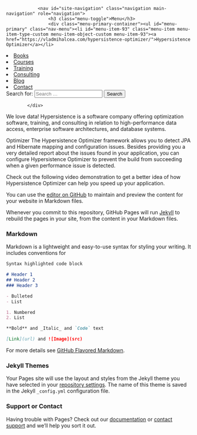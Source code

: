 
<div id="navbar" class="header-navigation">

				<nav id="site-navigation" class="navigation main-navigation" role="navigation">
					<h3 class="menu-toggle">Menu</h3>
					<div class="menu-primary-container"><ul id="menu-primary" class="nav-menu"><li id="menu-item-93" class="menu-item menu-item-type-custom menu-item-object-custom menu-item-93"><a href="https://vladmihalcea.com/hypersistence-optimizer/">Hypersistence Optimizer</a></li>
<li id="menu-item-37" class="menu-item menu-item-type-custom menu-item-object-custom menu-item-37"><a href="https://vladmihalcea.com/books/high-performance-java-persistence/">Books</a></li>
<li id="menu-item-56" class="menu-item menu-item-type-custom menu-item-object-custom menu-item-56"><a href="https://vladmihalcea.com/courses">Courses</a></li>
<li id="menu-item-38" class="menu-item menu-item-type-custom menu-item-object-custom menu-item-38"><a href="https://vladmihalcea.com/trainings/">Training</a></li>
<li id="menu-item-120" class="menu-item menu-item-type-custom menu-item-object-custom menu-item-120"><a href="https://vladmihalcea.com/consulting/">Consulting</a></li>
<li id="menu-item-23" class="menu-item menu-item-type-custom menu-item-object-custom menu-item-23"><a href="http://vladmihalcea.com/blog/">Blog</a></li>
<li id="menu-item-14" class="menu-item menu-item-type-post_type menu-item-object-page menu-item-14"><a href="https://hypersistence.io/contact/">Contact</a></li>
</ul></div>					<form role="search" method="get" class="search-form" action="https://hypersistence.io/" wtx-context="8962A98F-9C25-4E55-8416-03DD6734634B">
				<label>
					<span class="screen-reader-text">Search for:</span>
					<input type="search" class="search-field" placeholder="Search …" value="" name="s" wtx-context="D4C0CAF5-0D1E-43DA-846C-D2887920EFDE">
				</label>
				<input type="submit" class="search-submit" value="Search" wtx-context="E965579B-F710-490C-8E3F-72896D517BD4">
			</form>				</nav><!-- #site-navigation .navigation .main-navigation -->

			</div>

We love data!
Hypersistence is a software company offering optimization software, training, and consulting in relation to high-performance data access, enterprise software architectures, and database systems.

Optimizer
The Hypersistence Optimizer framework allows you to detect JPA and Hibernate mapping and configuration issues. Besides providing you a very detailed report about the issues found in your application, you can configure Hypersistence Optimizer to prevent the build from succeeding when a given performance issue is detected.

Check out the following video demonstration to get a better idea of how Hypersistence Optimizer can help you speed up your application.



You can use the [editor on GitHub](https://github.com/getamihalcea/getamihalcea.github.io/edit/main/README.md) to maintain and preview the content for your website in Markdown files.

Whenever you commit to this repository, GitHub Pages will run [Jekyll](https://jekyllrb.com/) to rebuild the pages in your site, from the content in your Markdown files.

### Markdown

Markdown is a lightweight and easy-to-use syntax for styling your writing. It includes conventions for

```markdown
Syntax highlighted code block

# Header 1
## Header 2
### Header 3

- Bulleted
- List

1. Numbered
2. List

**Bold** and _Italic_ and `Code` text

[Link](url) and ![Image](src)
```

For more details see [GitHub Flavored Markdown](https://guides.github.com/features/mastering-markdown/).

### Jekyll Themes

Your Pages site will use the layout and styles from the Jekyll theme you have selected in your [repository settings](https://github.com/getamihalcea/getamihalcea.github.io/settings). The name of this theme is saved in the Jekyll `_config.yml` configuration file.

### Support or Contact

Having trouble with Pages? Check out our [documentation](https://docs.github.com/categories/github-pages-basics/) or [contact support](https://github.com/contact) and we’ll help you sort it out.
